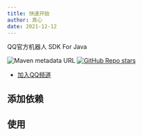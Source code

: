```yaml
---
title: 快速开始
author: 真心
date: 2021-12-12
---
```


QQ官方机器人 SDK For Java

![Maven metadata URL](https://img.shields.io/maven-metadata/v?metadataUrl=http%3A%2F%2Frepo.zhenxin.me%2Fme%2Fzhenxin%2Fqq-official-bot-sdk%2Fmaven-metadata.xml)
[![GitHub Repo stars](https://img.shields.io/github/stars/xiaoye-bot/qq-official-bot-sdk)](https://github.com/xiaoye-bot/qq-official-bot-sdk)

* [加入QQ频道](https://qun.qq.com/qqweb/qunpro/share?_wv=3&_wwv=128&inviteCode=GECpm&from=246610&biz=ka)

## 添加依赖

<RecoDemo :collapse="true">
  <template slot="code-xml">
    <<< @/docs/.vuepress/code/getting-started/pom.xml
  </template>
  <template slot="code-gradle">
    <<< @/docs/.vuepress/code/getting-started/build.groovy
  </template>
  <template slot="code-gradle Kotlin DSL">
    <<< @/docs/.vuepress/code/getting-started/build.kts
  </template>
</RecoDemo>

## 使用

<RecoDemo :collapse="true">
  <template slot="code-java">
    <<< @/docs/.vuepress/code/getting-started/Example.java
  </template>
  <template slot="code-kotlin">
    <<< @/docs/.vuepress/code/getting-started/Example.kt
  </template>
</RecoDemo>
